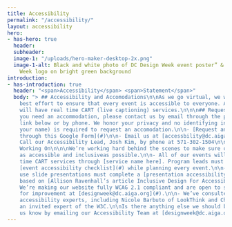 ```yaml
---
title: Accessibility
permalink: "/accessibility/"
layout: accessibility
hero:
- has-hero: true
  header: 
  subheader: 
  image-1: "/uploads/hero-maker-desktop-2x.png"
  image-1-alt: Black and white photo of DC Design Week event poster” & “DC Design
    Week logo on bright green background
introduction:
- has-introduction: true
  header: "<span>Accessibility</span> <span>Statement</span>"
  body: "> ## Accessibility and Accomodations\n\nAs we go virtual, we will make our
    best effort to ensure that every event is accessible to everyone. All of our events
    will have real time CART (live captioning) services.\n\n\n## Request an Accomodation\n\nIf
    you need an accommodation, please contact us by email through the provided Google
    link below or by phone. We honor your privacy and no identifying information (i.e.
    your name) is required to request an accomodation.\n\n- [Request an accommodation
    through this Google Form](#)\n\n- Email us at [accessbility@dc.aiga.org](#)\n\n-
    Call our Accessibility Lead, Josh Kim, by phone at 571-302-1504\n\n\n## What We're
    Working On\n\n\nWe’re working hard behind the scenes to make sure our events are
    as accessible and inclusiveas possible.\n\n- All of our events will have real
    time CART services through [service name here]. Program leads must complete an
    [event accessibility checklist](#) while planning every event.\n\n- Speakers who
    use slide presentations must complete a [presentation accessibility checklist](#)
    based on [Allison Ravenhall’s article Inclusive Design For Accessible Presentations](#).\n\n-
    We’re making our website fully WCAG 2.1 compliant and are open to suggestions
    for improvement at [designweek@dc.aiga.org](#).\n\n- We’ve consulted with various
    accessibility experts, including Nicole Barbuto of LookThink and Charles Hall,
    an invited expert of the W3C.\n\nIs there anything else we should be doing? Let
    us know by emailing our Accessibility Team at [designweek@dc.aiga.org](#). "
---
```


